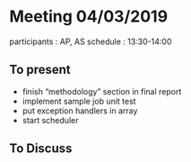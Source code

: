 # Meeting 04/03/2019

participants : AP, AS
schedule : 13:30-14:00

## To present

- finish “methodology” section in final report
- implement sample job unit test
- put exception handlers in array
- start scheduler

## To Discuss
